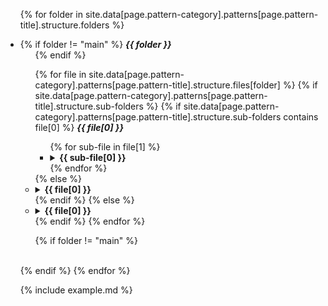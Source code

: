 <ul class="spoiler-list">

{% for folder in site.data[page.pattern-category].patterns[page.pattern-title].structure.folders %}
  <li>
  {% if folder != "main" %}
      <b><i>{{ folder }}</i></b>
      <ul class="spoiler-list">
  {% endif %}
    
  {% for file in site.data[page.pattern-category].patterns[page.pattern-title].structure.files[folder] %}
    {% if site.data[page.pattern-category].patterns[page.pattern-title].structure.sub-folders %}
        {% if site.data[page.pattern-category].patterns[page.pattern-title].structure.sub-folders contains file[0] %}
            <b><i>{{ file[0] }}</i></b>
            <ul class="spoiler-list">
                {% for sub-file in file[1] %}
                <li>
                    <details>
                      <summary> <b>{{ sub-file[0] }}</b> </summary>
                      {% highlight php startinline %}
                      {% assign file-path = sub-file[1].path %}
{% include_absolute {{ file-path }} %}
                      {% endhighlight %}
                    </details>
                </li>
                {% endfor %}
            </ul>
        {% else %}
          <li>
            <details>
              <summary> <b>{{ file[0] }}</b> </summary>
              {% highlight php startinline %}
              {% assign file-path = file[1].path %}
{% include_absolute {{ file-path }} %}
              {% endhighlight %}
            </details>
          </li>
        {% endif %} 
    {% else %}
        <li>
            <details>
              <summary> <b>{{ file[0] }}</b> </summary>
              {% highlight php startinline %}
              {% assign file-path = file[1].path %}
{% include_absolute {{ file-path }} %}
              {% endhighlight %}
            </details>
          </li>
    {% endif %}
  {% endfor %}
  
  {% if folder != "main" %}
    </ul>  
  {% endif %}
{% endfor %}

{% include example.md %}